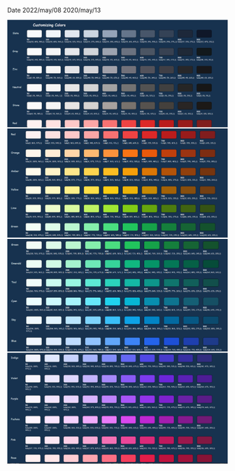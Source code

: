 
Date 2022/may/08 2020/may/13




  
  
![colour](s1.png)
![colour](s2.png)
![colour](s3.png)
![colour](s4.png)